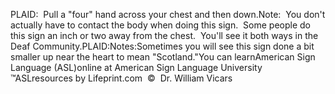 PLAID:  Pull a "four" hand across your chest and then down.Note:  You don't actually have to contact the body when doing this sign.  
  Some people do this sign an inch or two away from the chest.  You'll see 
  it both ways in the Deaf Community.PLAID:Notes:Sometimes you will see this sign done a bit smaller up near the 
			heart to mean "Scotland."You can learnAmerican Sign Language (ASL)online at American Sign Language University ™ASLresources by Lifeprint.com  ©  Dr. William Vicars